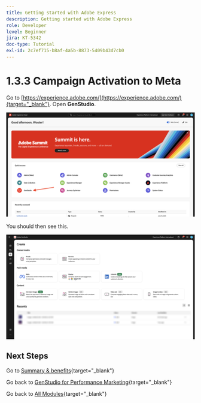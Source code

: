 ```yaml
---
title: Getting started with Adobe Express
description: Getting started with Adobe Express
role: Developer
level: Beginner
jira: KT-5342
doc-type: Tutorial
exl-id: 2c7ef715-b8af-4a5b-8873-5409b43d7cb0
---
```

# 1.3.3 Campaign Activation to Meta

Go to [https://experience.adobe.com/](https://experience.adobe.com/){target="_blank"}. Open **GenStudio**.

![GSPeM](./images/gspem1.png)

You should then see this.

![GSPeM](./images/gspem2.png)


## Next Steps

Go to [Summary & benefits](./summary.md){target="_blank"}

Go back to [GenStudio for Performance Marketing](./genstudio.md){target="_blank"}

Go back to [All Modules](./../../../overview.md){target="_blank"}
